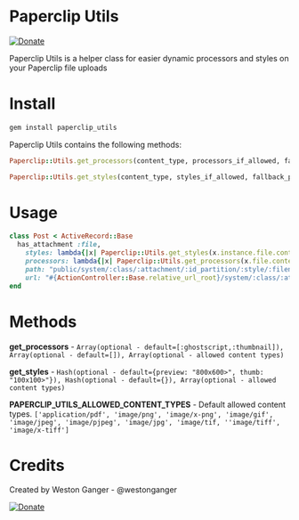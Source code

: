 # Paperclip Utils
<a href="https://www.paypal.com/cgi-bin/webscr?cmd=_donations&business=VKY8YAWAS5XRQ&lc=CA&item_name=Weston%20Ganger&item_number=paperclip_utils&currency_code=USD&bn=PP%2dDonationsBF%3abtn_donate_SM%2egif%3aNonHostedGuest" target="_blank" title="Donate"><img src="https://www.paypalobjects.com/en_US/i/btn/btn_donate_SM.gif" alt="Donate"/></a>

Paperclip Utils is a helper class for easier dynamic processors and styles on your Paperclip file uploads


# Install
```ruby
gem install paperclip_utils
```


Paperclip Utils contains the following methods:
```ruby
Paperclip::Utils.get_processors(content_type, processors_if_allowed, fallback_processors, allowed_content_types)

Paperclip::Utils.get_styles(content_type, styles_if_allowed, fallback_processors, allowed_content_types)
```


# Usage
```ruby
class Post < ActiveRecord::Base
  has_attachment :file, 
    styles: lambda{|x| Paperclip::Utils.get_styles(x.instance.file.content_type) }, 
    processors: lambda{|x| Paperclip::Utils.get_processors(x.file.content_type) },
    path: "public/system/:class/:attachment/:id_partition/:style/:filename",
    url: "#{ActionController::Base.relative_url_root}/system/:class/:attachment/:id_partition/:style/:filename"
end
```



# Methods

**get_processors** - `Array(optional - default=[:ghostscript,:thumbnail]), Array(optional - default=[]), Array(optional - allowed content types)`

**get_styles** - `Hash(optional - default={preview: "800x600>", thumb: "100x100>"}), Hash(optional - default={}), Array(optional - allowed content types)`

**PAPERCLIP_UTILS_ALLOWED_CONTENT_TYPES** - Default allowed content types. `['application/pdf', 'image/png', 'image/x-png', 'image/gif', 'image/jpeg', 'image/pjpeg', 'image/jpg', 'image/tif, ''image/tiff', 'image/x-tiff']`



# Credits
Created by Weston Ganger - @westonganger

<a href="https://www.paypal.com/cgi-bin/webscr?cmd=_donations&business=VKY8YAWAS5XRQ&lc=CA&item_name=Weston%20Ganger&item_number=paperclip_utils&currency_code=USD&bn=PP%2dDonationsBF%3abtn_donate_SM%2egif%3aNonHostedGuest" target="_blank" title="Donate"><img src="https://www.paypalobjects.com/en_US/i/btn/btn_donate_SM.gif" alt="Donate"/></a>
